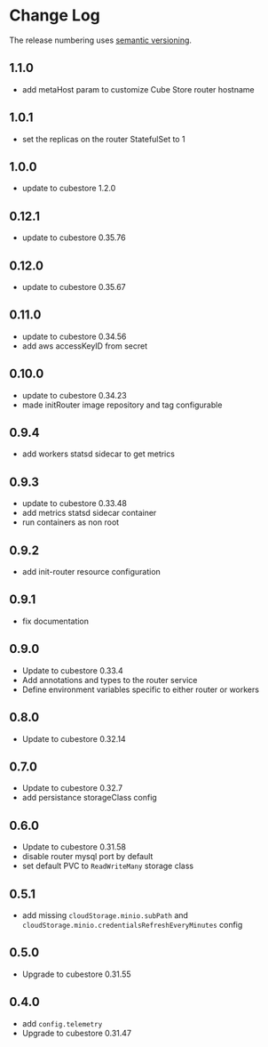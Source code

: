 # Change Log

The release numbering uses [semantic versioning](http://semver.org).

## 1.1.0

- add metaHost param to customize Cube Store router hostname

## 1.0.1

- set the replicas on the router StatefulSet to 1

## 1.0.0

- update to cubestore 1.2.0

## 0.12.1

- update to cubestore 0.35.76

## 0.12.0

- update to cubestore 0.35.67

## 0.11.0

- update to cubestore 0.34.56
- add aws accessKeyID from secret

## 0.10.0

- update to cubestore 0.34.23
- made initRouter image repository and tag configurable

## 0.9.4

- add workers statsd sidecar to get metrics

## 0.9.3

- update to cubestore 0.33.48
- add metrics statsd sidecar container
- run containers as non root

## 0.9.2

- add init-router resource configuration

## 0.9.1

- fix documentation

## 0.9.0

- Update to cubestore 0.33.4
- Add annotations and types to the router service
- Define environment variables specific to either router or workers

## 0.8.0

- Update to cubestore 0.32.14

## 0.7.0

- Update to cubestore 0.32.7
- add persistance storageClass config

## 0.6.0

- Update to cubestore 0.31.58
- disable router mysql port by default
- set default PVC to `ReadWriteMany` storage class

## 0.5.1

- add missing `cloudStorage.minio.subPath` and `cloudStorage.minio.credentialsRefreshEveryMinutes` config

## 0.5.0

- Upgrade to cubestore 0.31.55

## 0.4.0

- add `config.telemetry`
- Upgrade to cubestore 0.31.47
